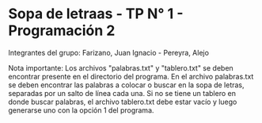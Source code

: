 # Sopa de letraas - TP N° 1 - Programación 2
Integrantes del grupo: Farizano, Juan Ignacio - Pereyra, Alejo

Nota importante:
Los archivos "palabras.txt" y "tablero.txt" se deben encontrar presente en el directorio del programa.
En el archivo palabras.txt se deben encontrar las palabras a colocar o buscar en la sopa de letras, separadas
por un salto de línea cada una.
Si no se tiene un tablero en donde buscar palabras, el archivo tablero.txt debe estar vacío y luego
generarse uno con la opción 1 del programa.


